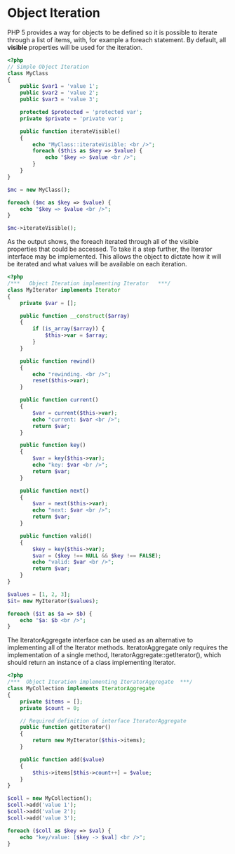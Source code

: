 # Object Iteration

PHP 5 provides a way for objects to be defined so it is possible to iterate through a list of items, with, for example a foreach statement. By default, all **visible** properties will be used for the iteration.

```php
<?php
// Simple Object Iteration
class MyClass
{
    public $var1 = 'value 1';
    public $var2 = 'value 2';
    public $var3 = 'value 3';

    protected $protected = 'protected var';
    private $private = 'private var';

    public function iterateVisible()
    {   
        echo "MyClass::iterateVisible: <br />";
        foreach ($this as $key => $value) {
            echo "$key => $value <br />";
        }   
    }   
}

$mc = new MyClass();

foreach ($mc as $key => $value) {
    echo "$key => $value <br />";
}

$mc->iterateVisible();
```

As the output shows, the foreach iterated through all of the visible properties that could be accessed. 
To take it a step further, the Iterator interface may be implemented. This allows the object to dictate how it will be iterated and what values will be available on each iteration. 

```php
<?php
/***   Object Iteration implementing Iterator   ***/
class MyIterator implements Iterator
{
    private $var = []; 

    public function __construct($array)
    {   
        if (is_array($array)) {
            $this->var = $array;
        }
    }   

    public function rewind()
    {   
        echo "rewinding. <br />";
        reset($this->var);
    }   

    public function current()
    {   
        $var = current($this->var);
        echo "current: $var <br />";
        return $var;
    }   

    public function key()
    {   
        $var = key($this->var);
        echo "key: $var <br />";
        return $var;
    }   

    public function next()
    {   
        $var = next($this->var);
        echo "next: $var <br />";
        return $var;
    }   

    public function valid()
    {   
        $key = key($this->var);
        $var = ($key !== NULL && $key !== FALSE);
        echo "valid: $var <br />";
        return $var;
    }   
}

$values = [1, 2, 3];
$it= new MyIterator($values);

foreach ($it as $a => $b) {
    echo "$a: $b <br />";
}
```

The IteratorAggregate interface can be used as an alternative to implementing all of the Iterator methods. IteratorAggregate only requires the implementation of a single method, IteratorAggregate::getIterator(), which should return an instance of a class implementing Iterator. 

```php
<?php
/***  Object Iteration implementing IteratorAggregate  ***/
class MyCollection implements IteratorAggregate
{
    private $items = []; 
    private $count = 0;

    // Required definition of interface IteratorAggregate
    public function getIterator()
    {   
        return new MyIterator($this->items);
    }   

    public function add($value)
    {   
        $this->items[$this->count++] = $value;
    }   
}

$coll = new MyCollection();
$coll->add('value 1');
$coll->add('value 2');
$coll->add('value 3');

foreach ($coll as $key => $val) {
    echo "key/value: [$key -> $val] <br />";
}
```

